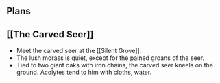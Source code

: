 ## Plans

## [[The Carved Seer]]
- Meet the carved seer at the [[Silent Grove]].
- The lush morass is quiet, except for the pained groans of the seer.
- Tied to two giant oaks with iron chains, the carved seer kneels on the ground. Acolytes tend to him with cloths, water.